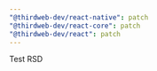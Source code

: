 ```yaml
---
"@thirdweb-dev/react-native": patch
"@thirdweb-dev/react-core": patch
"@thirdweb-dev/react": patch
---
```


Test RSD
